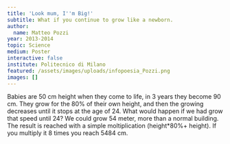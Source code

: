 ```yaml
---
title: 'Look mum, I''m Big!'
subtitle: What if you continue to grow like a newborn.
author:
  name: Matteo Pozzi
year: 2013-2014
topic: Science
medium: Poster
interactive: false
institute: Politecnico di Milano
featured: /assets/images/uploads/infopoesia_Pozzi.png
images: []
---
```

Babies are 50 cm height when they come to life, in 3 years they become 90 cm. They grow for the 80% of their own height, and then the growing decreases until it stops at the age of 24. What would happen if we had grow that speed until 24? We could grow 54 meter, more than a normal building. The result is reached with a simple moltiplication (height*80%+ height). If you multiply it 8 times you reach 5484 cm.
